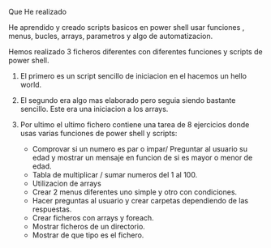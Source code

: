 Que He realizado

He aprendido y creado scripts basicos en power shell usar funciones , menus, bucles, arrays, parametros y algo de automatizacion.

Hemos realizado 3 ficheros diferentes con diferentes funciones y scripts de power shell.
1. El primero es un script sencillo de iniciacion en el hacemos un hello world.
2. El segundo era algo mas elaborado pero seguia siendo bastante sencillo. Este era una iniciacion a los arrays.
   
3. Por ultimo el ultimo fichero contiene una tarea de 8 ejercicios donde usas varias funciones de power shell y scripts:
   - Comprovar si un numero es par o impar/ Preguntar al usuario su edad y mostrar un mensaje en funcion de si es mayor o menor de edad.
   - Tabla de multiplicar / sumar numeros del 1 al 100.
   - Utilizacion de arrays
   - Crear 2 menus diferentes uno simple y otro con condiciones.
   - Hacer preguntas al usuario y crear carpetas dependiendo de las respuestas.
   - Crear ficheros con arrays y foreach.
   - Mostrar ficheros de un directorio.
   - Mostrar de que tipo es el fichero.